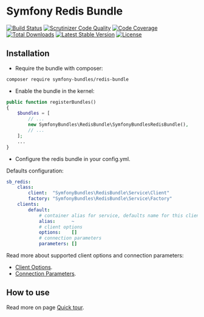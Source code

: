 Symfony Redis Bundle
====================

[![Build Status][testing-image]][testing-link]
[![Scrutinizer Code Quality][scrutinizer-code-quality-image]][scrutinizer-code-quality-link]
[![Code Coverage][code-coverage-image]][code-coverage-link]
[![Total Downloads][downloads-image]][package-link]
[![Latest Stable Version][stable-image]][package-link]
[![License][license-image]][license-link]

Installation
------------
* Require the bundle with composer:

``` bash
composer require symfony-bundles/redis-bundle
```

* Enable the bundle in the kernel:

``` php
public function registerBundles()
{
    $bundles = [
        // ...
        new SymfonyBundles\RedisBundle\SymfonyBundlesRedisBundle(),
        // ...
    ];
    ...
}
```

* Configure the redis bundle in your config.yml.

Defaults configuration:
``` yml
sb_redis:
    class:
        client:  "SymfonyBundles\RedisBundle\Service\Client"
        factory: "SymfonyBundles\RedisBundle\Service\Factory"
    clients:
        default:
            # container alias for service, defaults name for this client: sb_redis.client.default
            alias:      ~
            # client options
            options:    []
            # connection parameters
            parameters: []
```

Read more about supported client options and connection parameters:

* [Client Options][predis-options-link].
* [Connection Parameters][predis-parameters-link].

How to use
----------
Read more on page [Quick tour][predis-quick-tour-link].

[package-link]: https://packagist.org/packages/symfony-bundles/redis-bundle
[license-link]: https://github.com/symfony-bundles/redis-bundle/blob/master/LICENSE
[license-image]: https://poser.pugx.org/symfony-bundles/redis-bundle/license
[testing-link]: https://travis-ci.org/symfony-bundles/redis-bundle
[testing-image]: https://travis-ci.org/symfony-bundles/redis-bundle.svg?branch=master
[stable-image]: https://poser.pugx.org/symfony-bundles/redis-bundle/v/stable
[downloads-image]: https://poser.pugx.org/symfony-bundles/redis-bundle/downloads
[code-coverage-link]: https://scrutinizer-ci.com/g/symfony-bundles/redis-bundle/?branch=master
[code-coverage-image]: https://scrutinizer-ci.com/g/symfony-bundles/redis-bundle/badges/coverage.png?b=master
[scrutinizer-code-quality-link]: https://scrutinizer-ci.com/g/symfony-bundles/redis-bundle/?branch=master
[scrutinizer-code-quality-image]: https://scrutinizer-ci.com/g/symfony-bundles/redis-bundle/badges/quality-score.png?b=master
[predis-quick-tour-link]: https://github.com/nrk/predis/wiki/Quick-tour
[predis-options-link]: https://github.com/nrk/predis/wiki/Client-Options#list-of-supported-client-options
[predis-parameters-link]: https://github.com/nrk/predis/wiki/Connection-Parameters#connection-parameters
